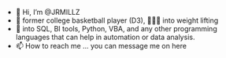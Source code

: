- 👋 Hi, I’m @JRMILLZ
- 🏀 former college basketball player (D3), 🏋🏽‍♂️ into weight lifting 
- 👀 into SQL, BI tools, Python, VBA, and any other programming languages that can help in automation or data analysis.
- 📫 How to reach me ... you can message me on here

<!---
JRMILLZ/JRMILLZ is a ✨ special ✨ repository because its `README.md` (this file) appears on your GitHub profile.
You can click the Preview link to take a look at your changes.
--->

